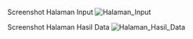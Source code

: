 Screenshot Halaman Input
![Halaman_Input](https://github.com/user-attachments/assets/0fc8a122-5513-45e0-928b-e0dff57a3c7e)

Screenshot Halaman Hasil Data
![Halaman_Hasil_Data](https://github.com/user-attachments/assets/0afeef91-8d36-4a6e-a631-5e3e38582079)
